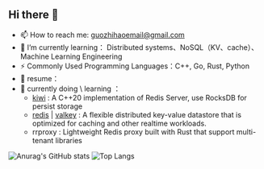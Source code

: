 ## Hi there 👋

- 📫 How to reach me: guozhihaoemail@gmail.com
- 🌱 I’m currently learning： Distributed systems、NoSQL（KV、cache）、Machine Learning Engineering
- ⚡ Commonly Used Programming Languages：C++, Go, Rust, Python
- 👯 resume：
- 🔭 currently doing \ learning ：
  -  [kiwi](https://github.com/arana-db/kiwi) : A C++20 implementation of Redis Server, use RocksDB for persist storage
  -  [redis](https://github.com/redis/redis) | [valkey](https://github.com/valkey-io/valkey) : A flexible distributed key-value datastore that is optimized for caching and other realtime workloads.
  -  rrproxy : Lightweight Redis proxy built with Rust that support multi-tenant libraries
 
![Anurag's GitHub stats](https://github-readme-stats.vercel.app/api?username=guozhihao-224&show_icons=true&theme=radical)
![Top Langs](https://github-readme-stats.vercel.app/api/top-langs/?username=guozhihao-224&show_icons=true&theme=radical)
<!--
**guozhihao-224/guozhihao-224** is a ✨ _special_ ✨ repository because its `README.md` (this file) appears on your GitHub profile.

Here are some ideas to get you started:

- 🔭 I’m currently working on ...
- 🌱 I’m currently learning ...
- 👯 I’m looking to collaborate on ...
- 🤔 I’m looking for help with ...
- 💬 Ask me about ...
- 📫 How to reach me: ...
- 😄 Pronouns: ...
- ⚡ Fun fact: ...
-->
